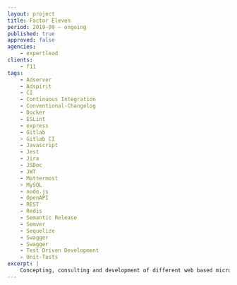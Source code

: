 ```yaml
---
layout: project
title: Factor Eleven
period: 2019-09 – ongoing
published: true
approved: false
agencies:
    - expertlead
clients:
    - f11
tags:
    - Adserver
    - Adspirit
    - CI
    - Continuous Integration
    - Conventional-Changelog
    - Docker
    - ESLint
    - express
    - Gitlab
    - Gitlab CI
    - Javascript
    - Jest
    - Jira
    - JSDoc
    - JWT
    - Mattermost
    - MySQL
    - node.js
    - OpenAPI
    - REST
    - Redis
    - Semantic Release
    - Semver
    - Sequelize
    - Swagger
    - Swagger
    - Test Driven Development
    - Unit-Tests
excerpt: |
    Concepting, consulting and development of different web based microservices, libraries and APIs.
---
```

